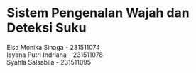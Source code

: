 ﻿# Sistem Pengenalan Wajah dan Deteksi Suku 
Elsa Monika Sinaga - 231511074  
Isyana Putri Indriana - 231511078  
Syahla Salsabila - 231511095

